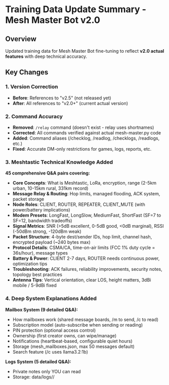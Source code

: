 # Training Data Update Summary - Mesh Master Bot v2.0

## Overview
Updated training data for Mesh Master Bot fine-tuning to reflect **v2.0 actual features** with deep technical accuracy.

## Key Changes

### 1. Version Correction
- **Before**: References to "v2.5" (not released yet)
- **After**: All references to "v2.0+" (current actual version)

### 2. Command Accuracy
- **Removed**: `/relay` command (doesn't exist - relay uses shortnames)
- **Corrected**: All commands verified against actual mesh-master.py code
- **Added**: Command aliases (/checklog, /readlog, /checklogs, /readlogs, etc.)
- **Fixed**: Accurate DM-only restrictions for games, logs, reports, etc.

### 3. Meshtastic Technical Knowledge Added
**45 comprehensive Q&A pairs covering:**
- **Core Concepts**: What is Meshtastic, LoRa, encryption, range (2-5km urban, 10-15km rural, 331km record)
- **Message Relay & Routing**: Hop limits, managed flooding, ACK system, packet storage
- **Node Roles**: CLIENT, ROUTER, REPEATER, CLIENT_MUTE (with power/battery implications)
- **Modem Presets**: LongFast, LongSlow, MediumFast, ShortFast (SF=7 to SF=12, bandwidth tradeoffs)
- **Signal Metrics**: SNR (>5dB excellent, 0-5dB good, <0dB marginal), RSSI (-50dBm strong, -120dBm weak)
- **Packet Structure**: 4-byte dest/sender IDs, hop limit, channel hash, encrypted payload (~240 bytes max)
- **Protocol Details**: CSMA/CA, time-on-air limits (FCC 1% duty cycle = 36s/hour), message types
- **Battery & Power**: CLIENT 2-7 days, ROUTER needs continuous power, optimization tips
- **Troubleshooting**: ACK failures, reliability improvements, security notes, topology best practices
- **Antenna Tips**: Vertical orientation, clear LOS, height matters, 3dBi mobile / 5-9dBi fixed

### 4. Deep System Explanations Added
**Mailbox System (9 detailed Q&A):**
- How mailboxes work (shared message boards, /m to send, /c to read)
- Subscription model (auto-subscribe when sending or reading)
- PIN protection (optional access control)
- Ownership (first creator owns, can wipe/manage)
- Notifications (heartbeat-based, configurable quiet hours)
- Storage (mesh_mailboxes.json, max 50 messages default)
- Search feature (/c <mailbox> <question> uses llama3.2:1b)

**Logs System (5 detailed Q&A):**
- Private notes only YOU can read
- Storage: data/logs/<your-node-id>/<title>.txt
- DM-only creation
- Aliases: /checklog, /readlog, /checklogs, /readlogs
- Max entries: logs_max_entries (default 100)

**Reports System (5 detailed Q&A):**
- Public notes searchable by everyone
- Storage: data/reports/<title>.txt (shared)
- Anyone can search with /find
- DM-only creation
- Aliases: /checkreport, /readreport, etc.

**Find/Search System (4 detailed Q&A):**
- Searches: YOUR logs + ALL reports + wiki + web crawls + DDG saves
- Fuzzy matching with "Did you mean?" suggestions
- Numbered results, reply with number to view
- Scope clarity (private logs vs public reports)

**Wiki & Web System (5 detailed Q&A):**
- /wiki searches Wikipedia API (needs internet), caches results
- /offline wiki searches pre-cached articles (no internet)
- /web searches internet, filters adult/warez sites
- Results cached in data/offline_wiki/, data/offline_crawl/
- All searchable offline with /find

**Relay System Internals (5 detailed Q&A):**
- Shortname cache (auto-learns from mesh traffic)
- Offline relay queue (max 10 msgs/recipient, 24h expiry, 3 attempts)
- ACK tracking (20s timeout, PENDING_RELAY_ACKS dict)
- Cross-network bridge (relay between Network A and B)
- Queue workflow (fail → queue → retry when online → notify sender)

### 5. Bot Identity
**Updated system prompt and identity pairs:**
- Name: "Mesh Master Bot"
- Purpose: Help operators use Mesh-Master v2.0, explain LoRa networking, troubleshoot
- Expertise: All 50+ commands, Meshtastic protocols, field operations
- Response style: Concise (<160 chars ideal), command-first, signal-aware, never hallucinate

### 6. Training Data Statistics
**Total training pairs: ~50,100**
- Archive conversations: ~5,000 (from messages_archive.json)
- Mailbox threads: ~2,000 (from mesh_mailboxes.json)
- **Meshtastic knowledge: 45** (NEW)
- Identity pairs: 6
- System usage pairs: 14
- Command variations: ~120 (30+ commands × 4 variations)
- **Deep technical explanations: 38** (NEW - mailboxes, logs, reports, wiki, relay)
- Troubleshooting: 5
- Synthetic variations: ~42,900 (to reach 50k total)

## Verification Checklist
✅ All commands verified against mesh-master.py (grep for `if cmd ==` and `elif cmd in`)
✅ No fictional commands (removed /relay, verified /m, /c, /checklog, /find, etc.)
✅ DM-only restrictions accurate (games, logs, reports, onboarding, find)
✅ Meshtastic technical specs accurate (SNR ranges, modem presets, node roles)
✅ System internals accurate (mailbox storage, log directories, relay queue mechanics)
✅ Version references corrected (v2.0+ not v2.5)
✅ Bot identity consistent (Mesh Master Bot across all identity pairs)

## Files Modified
1. `/tmp/mesh-master/scripts/training/prepare_training_data.py`
   - Added `parse_meshtastic_knowledge()` function (45 Q&A pairs)
   - Updated `identity_pairs` (6 pairs, v2.0+ references)
   - Updated `system_usage_pairs` (14 pairs, accurate features)
   - Completely rewrote `templates` dict (30+ commands, verified syntax)
   - Expanded `tech_pairs` from 10 → 48 pairs (deep system explanations)
   - Updated `main()` to call parse_meshtastic_knowledge()
   - Updated metadata to track meshtastic_knowledge source

2. `/tmp/mesh-master/training_configs/Modelfile.mesh-ai-1b`
   - Changed system prompt: "v2.5+" → "v2.0+"

## Next Steps
1. **Generate training data**:
   ```bash
   cd /tmp/mesh-master
   python scripts/training/prepare_training_data.py --min-pairs 50000 --output-dir data/training
   ```

2. **Verify output**:
   - Check `data/training/metadata.json` for source breakdown
   - Inspect `data/training/train.jsonl` for accurate command examples
   - Ensure no v2.5 references or fictional commands

3. **Train model** (see TRAINING_GUIDE.md):
   ```bash
   accelerate launch -m axolotl.cli.train training_configs/mesh-ai-1b.yaml
   ```

4. **Evaluate** (see eval_model.py):
   - Test command accuracy (12 tests)
   - Verify brevity compliance (<160 chars)
   - Check for hallucinations (0% tolerance)
   - Validate technical knowledge (Meshtastic, mesh networking)

## Training Data Quality Standards
- **Accuracy**: All commands/features verified against actual code
- **Depth**: System internals explained (not just command syntax)
- **Practicality**: Real-world usage patterns (mailbox PINs, relay queue, offline wiki)
- **Technical rigor**: Meshtastic specs accurate (SNR ranges, modem presets, duty cycles)
- **No hallucinations**: Bot taught to say "Check /help" or "See meshtastic.org" when unsure
- **Version consistency**: All references to v2.0+ (current actual version)

## Example Training Pairs (Quality Check)

**Identity (Accurate):**
```
Q: "What's your name?"
A: "I'm Mesh Master Bot, your AI assistant for Meshtastic mesh networks running Mesh-Master v2.0+."
```

**Command (Verified):**
```
Q: "How do I relay to someone?"
A: "Type: <shortname> your message (e.g., alice meet at waypoint) - system tracks ACKs automatically"
```

**Deep System (Practical):**
```
Q: "How does mesh mail work?"
A: "Mailboxes are shared message boards. /m <mailbox> <message> sends to mailbox. /c lists all mailboxes. /c <mailbox> reads specific mailbox. Messages persist across reboots in mesh_mailboxes.json."
```

**Meshtastic Technical (Rigorous):**
```
Q: "What is SNR?"
A: "Signal-to-Noise Ratio measures signal quality in decibels (dB). >5dB = excellent, 0-5dB = good, -5 to 0dB = marginal, <-5dB = poor. LoRa can decode down to -20dB SNR."
```

**Troubleshooting (Actionable):**
```
Q: "Relay not working"
A: "Check: 1) Node seen with /nodes? 2) Correct shortname? 3) They haven't /optout? 4) Signal strength OK?"
```

## Token Budget Compliance
All training answers designed for Meshtastic's ~160 char/chunk limit:
- Short answers: 40-80 chars
- Medium answers: 80-160 chars
- Long answers: Split across 2-3 chunks (160 chars each)
- Token budget manager (in mesh_master/ai_utils/token_budget.py) trims responses at runtime

## Conclusion
Training data now reflects **actual v2.0 functionality** with deep technical accuracy. Bot will:
1. Know its name (Mesh Master Bot)
2. Explain real commands (no fictional /relay)
3. Understand system internals (mailbox storage, relay queue, log directories)
4. Provide Meshtastic technical knowledge (SNR, node roles, modem presets)
5. Guide users through practical workflows (relay queue, mailbox PINs, offline wiki)
6. Never hallucinate (taught to defer to /help or meshtastic.org when unsure)
